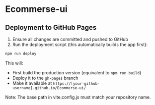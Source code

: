 # Ecommerse-ui

## Deployment to GitHub Pages

1. Ensure all changes are committed and pushed to GitHub
2. Run the deployment script (this automatically builds the app first):
```bash
npm run deploy
```

This will:
- First build the production version (equivalent to `npm run build`)
- Deploy it to the `gh-pages` branch
- Make it available at `https://[your-github-username].github.io/Ecommerse-ui/`

Note: The base path in vite.config.js must match your repository name.

